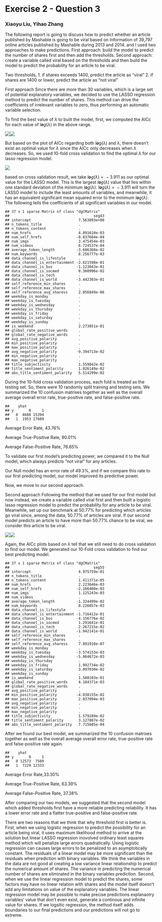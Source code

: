 Exercise 2 - Question 3
=======================

### Xiaoyu Liu, Yihao Zhang

The following report is going to discuss how to predict whether an
article published by Mashable is going to be viral based on Information
of 39,797 online articles published by Mashable during 2013 and 2014.
and I used two approaches to make predictions. First approach: build the
model to predict the number of shares first and then add the thresholds.
Second approach: create a variable called viral based on the thresholds
and then build the model to predict the probability for an article to be
viral.

Two thresholds, 1. if shares exceeds 1400, predict the article as
“viral” 2. if shares are 1400 or lower, predict the article as “not
viral”

First approach Since there are more than 30 variables, which is a large
set of potential explanatory variables, we decided to use the LASSO
regression method to predict the number of shares. This method can drive
the coefficients of irrelevant variables to zero, thus performing an
automatic variable selection.

To find the best value of *λ* to built the model, first, we computed the
AICc for each value of *l**o**g*(*λ*) in the above range.

![](hw2-Q3_files/figure-markdown_strict/unnamed-chunk-2-1.png)![](hw2-Q3_files/figure-markdown_strict/unnamed-chunk-2-2.png)

But based on the plot of AICc regarding both *l**o**g*(*λ*) and *λ*,
there doesn’t exist an optimal value for *λ* since the AICc only
decreases when *λ* decreases. So, we used 10-fold cross validation to
find the optimal *λ* for our lasso regression model.

![](hw2-Q3_files/figure-markdown_strict/unnamed-chunk-3-1.png)

based on cross validation result, we take *l**o**g*(*λ*) =  − 3.911 as
our optimal value for the LASSO model. This is the largest
*l**o**g*(*λ*) value that lies within one standard deviation of the
minimum *l**o**g*(*λ*). *l**o**g*(*λ*) =  − 3.911 will turn the LASSO
model to include the least amounts of variables, and meanwhile, it has
an equivalent significant mean squared error to the minimum
*l**o**g*(*λ*). The following tells the coefficients of all significant
variables in our model.

    ## 37 x 1 sparse Matrix of class "dgCMatrix"
    ##                                       seg43
    ## intercept                      7.563893e+00
    ## n_tokens_title                 .           
    ## n_tokens_content               .           
    ## num_hrefs                      4.891610e-03
    ## num_self_hrefs                -8.837684e-04
    ## num_imgs                       3.475454e-03
    ## num_videos                     6.724537e-04
    ## average_token_length          -3.606368e-02
    ## num_keywords                   8.256777e-03
    ## data_channel_is_lifestyle      .           
    ## data_channel_is_entertainment -2.621598e-01
    ## data_channel_is_bus           -1.123043e-01
    ## data_channel_is_socmed         8.360996e-02
    ## data_channel_is_tech           .           
    ## data_channel_is_world         -3.442303e-01
    ## self_reference_min_shares      .           
    ## self_reference_max_shares      .           
    ## self_reference_avg_sharess     2.056849e-06
    ## weekday_is_monday              .           
    ## weekday_is_tuesday             .           
    ## weekday_is_wednesday           .           
    ## weekday_is_thursday            .           
    ## weekday_is_friday              .           
    ## weekday_is_saturday            .           
    ## weekday_is_sunday              .           
    ## is_weekend                     2.273051e-01
    ## global_rate_positive_words     .           
    ## global_rate_negative_words     .           
    ## avg_positive_polarity          .           
    ## min_positive_polarity          .           
    ## max_positive_polarity          .           
    ## avg_negative_polarity         -9.394713e-02
    ## min_negative_polarity          .           
    ## max_negative_polarity          .           
    ## title_subjectivity             1.559842e-02
    ## title_sentiment_polarity       1.026149e-02
    ## abs_title_sentiment_polarity   5.514299e-02

During the 10-fold cross validation process, each fold is treated as the
testing set. So, there were 10 randomly split training and testing sets.
We summarized the 10 confusion matrixes together as well as the overall
average overall error rate, true-positive rate, and false-positive rate.

    ##    yhat
    ## y       0     1
    ##   0  4688 15394
    ##   1  1953 17609

Average Error Rate, 43.76%

Average True-Positive Rate, 90.01%

Average False-Positive Rate, 76.65%

To validate our first model’s predicting power, we compared it to the
Null model, which always predicts “not viral” for any articles.

Our Null model has an error rate of 49.3%, and if we compare this rate
to our first predicting model, our model improved its predictive power.

Now, we move to our second approach.

Second approach Following the method that we used for our first model
but now instead, we create a variable called viral first and then built
a logistic lasso regression model to predict the probability for any
article to be viral. Meanwhile, set up our benchmark at 50.77% for
predicting which articles go viral since, among the data, 50.77% of
articles are viral. If our second model predicts an article to have more
than 50.77% chance to be viral, we consider this article to be viral.

![](hw2-Q3_files/figure-markdown_strict/unnamed-chunk-7-1.png)![](hw2-Q3_files/figure-markdown_strict/unnamed-chunk-7-2.png)

Again, the AICc plots based on *λ* tell that we still need to do cross
validation to find our model. We generated our 10-Fold cross validation
to find our best predicting model.

    ## 37 x 1 sparse Matrix of class "dgCMatrix"
    ##                                       seg55
    ## intercept                      4.975759e-01
    ## n_tokens_title                 .           
    ## n_tokens_content               1.411371e-05
    ## num_hrefs                      2.223646e-03
    ## num_self_hrefs                -2.166480e-03
    ## num_imgs                       1.125243e-03
    ## num_videos                     .           
    ## average_token_length          -1.324499e-02
    ## num_keywords                   8.226057e-03
    ## data_channel_is_lifestyle      .           
    ## data_channel_is_entertainment -1.716412e-01
    ## data_channel_is_bus           -4.156776e-02
    ## data_channel_is_socmed         1.291641e-01
    ## data_channel_is_tech           2.267215e-02
    ## data_channel_is_world         -1.942141e-01
    ## self_reference_min_shares      .           
    ## self_reference_max_shares      .           
    ## self_reference_avg_sharess     7.891910e-07
    ## weekday_is_monday              .           
    ## weekday_is_tuesday            -3.574153e-03
    ## weekday_is_wednesday          -5.864672e-03
    ## weekday_is_thursday            .           
    ## weekday_is_friday              1.992734e-02
    ## weekday_is_saturday            3.097030e-02
    ## weekday_is_sunday              .           
    ## is_weekend                     1.580103e-01
    ## global_rate_positive_words     4.184371e-03
    ## global_rate_negative_words     .           
    ## avg_positive_polarity          .           
    ## min_positive_polarity         -4.038155e-02
    ## max_positive_polarity          2.037094e-03
    ## avg_negative_polarity          .           
    ## min_negative_polarity          .           
    ## max_negative_polarity          .           
    ## title_subjectivity             1.579289e-02
    ## title_sentiment_polarity       3.127887e-02
    ## abs_title_sentiment_polarity   7.715685e-04

After we found our best model, we summarized the 10 confusion matrixes
together as well as the overall average overall error rate,
true-positive rate and false-positive rate again.

    ##    yhat
    ## y       0     1
    ##   0 12573  7509
    ##   1  7229 12333

Average Error Rate,33.30%

Average True-Positive Rate, 63.39%

Average False-Positive Rate, 37.38%

After comparing our two models, we suggested that the second model which
added thresholds first have a more reliable predicting reliability. It
has a lower error rate and a flatter true-positive and false-positive
rate.

There are two reasons that we think that why threshold first is better
is. First, when we using logistic regression to predict the possibility
for an article being viral, it uses maximum likelihood method to arrive
at the solution but linear LASSO regression inovolved ordinary least
squares method which will penalize large errors quadratically. Using
logistic regression can causes large errors to be penalized to an
asymptotically constant. The residuals of a linear model may be more
significant than the residuals when prediction with binary variables. We
think the variables in the data are not good at creating a low variance
linear relationship to predict the numerical amount of shares. The
variance in predicting the numerical number of shares are eliminated in
the binary variables prediction. Second, when we use the linear
regression model to predict the shares, some factors may have no linear
relation with shares and the model itself doesn’t add any limitations on
value of the explanatory variables. The linear regression model may be
possible to make precise predictions explanaotry variables’ value that
don’t even exist, generate a continous and infinite value for shares. If
we logsitic regression, the method itself adds boundaries to our final
predictions and our predictions will not go to extreme.
